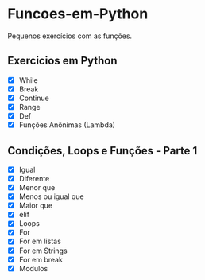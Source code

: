 # Funcoes-em-Python
Pequenos exercícios com as funções.
## Exercicios em Python

- [x] While
- [x] Break
- [x] Continue
- [x] Range
- [x] Def
- [x] Funções Anônimas (Lambda)

## Condições, Loops e Funções - Parte 1
- [x] Igual
- [x] Diferente
- [x] Menor que
- [x] Menos ou igual que
- [x] Maior que
- [x] elif
- [x] Loops
- [x] For
- [x] For em listas
- [x] For em Strings
- [x] For em break
- [x] Modulos
